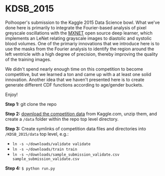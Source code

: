 # KDSB_2015
Polhooper's submission to the Kaggle 2015 Data Science bowl. What we've done here is primarily to integrate the Fourier-based analysis of pixel greyscale oscillations with the [MXNET](https://github.com/dmlc/mxnet/tree/master/example/kaggle-ndsb2) open source deep learner, which implements an LeNet relating grayscale images to diastolic and systolic blood volumes. One of the primariy innovations that we introduce here is to use the masks from the Fourier analysis to identify the region around the left ventricle with a high degree of precision, thereby improving the quality of the training images. 

We didn't spend nearly enough time on this competition to become competitive, but we learned a ton and came up with a at least one solid innovation. Another idea that we haven't presented here is to create generate different CDF functions according to age/gender buckets. 

Enjoy!

**Step 1:** git clone the repo 

**Step 2:** [download the competition data](https://www.kaggle.com/c/second-annual-data-science-bowl) from Kaggle.com, unzip them, and create a `/data` folder within the repo top level directory.   

**Step 3:** Create symlinks of competition data files and directories into `/KDSB_2015/data` top level, e.g.: 
* `ln -s ~/downloads/validate validate`
* `ln -s ~/downloads/train train`
* `ln -s ~/downloads/sample_submission_validate.csv sample_submission_validate.csv`

**Step 4:** `$ python run.py` 
